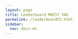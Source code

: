 ```yaml
---
layout: page
title: Leaderboard MNIST VAE
permalink: /leaderboardP2.html
sidebar:
  nav: docs-en
---
```


<script>
window.onload = function () {

  var chart1 = new CanvasJS.Chart("P2_Train_Loss", {
    zoomEnabled: true,
    theme:"light2",
  	animationEnabled: true,
  	title:{
  		text: "Train Loss MNIST VAE"
  	},
  	axisY :{
  		includeZero: false,
  		title: "Loss"
  	},
    axisX: {
  		title: "Epoch"
  	},
  	toolTip: {
  		shared: "true"
  	},
  	legend:{
  		cursor:"pointer",
  		itemclick : toggleDataSeries1
  	},
  	data: [{
  		type: "spline",
  		visible: true,
  		showInLegend: true,
  		name: "SGD",
  		dataPoints: [
        { y: 181.41971576397236  },
  { y: 53.35272249564146  },
  { y: 53.27704077745095  },
  { y: 53.242889675727255  },
  { y: 53.22125208438972  },
  { y: 52.53888152684921  },
  { y: 51.74366811361068  },
  { y: 50.55317809765155  },
  { y: 48.390257142140314  },
  { y: 46.72089811960856  },
  { y: 45.15172382012393  },
  { y: 43.64087852942638  },
  { y: 42.196146161739655  },
  { y: 41.414273940599884  },
  { y: 40.96570245669438  },
  { y: 40.62131406832963  },
  { y: 40.434285836342056  },
  { y: 40.269324243985686  },
  { y: 40.041762136801694  },
  { y: 39.96411839754153  },
  { y: 39.768249554511826  },
  { y: 39.66725818560674  },
  { y: 39.623332644731576  },
  { y: 39.55842611606304  },
  { y: 39.46445909769107  },
  { y: 39.36804116077913  },
  { y: 39.298119992476245  },
  { y: 39.245969227032774  },
  { y: 39.16421938064771  },
  { y: 39.093073068520965  },
  { y: 39.015530807544025  },
  { y: 39.047883868828805  },
  { y: 38.937770863068415  },
  { y: 38.91719442881071  },
  { y: 38.88496422523107  },
  { y: 38.84126497170864  },
  { y: 38.79687273441217  },
  { y: 38.77913670173057  },
  { y: 38.723793081136854  },
  { y: 38.70677883197099  },
  { y: 38.723290450756366  },
  { y: 38.62724137917543  },
  { y: 38.57091745352134  },
  { y: 38.6025110061352  },
  { y: 38.59577456743289  },
  { y: 38.56618462953812  },
  { y: 38.53178730377784  },
  { y: 38.517683757879794  },
  { y: 38.50679123829572  },
  { y: 38.42330505542266  },
  { y: 38.52101869705396  },
  		]
  	},
  	{
  		type: "spline",
  		showInLegend: true,
  		visible: true,
  		name: "Momentum",
  		dataPoints: [
        { y: 181.41971575419106  },
  { y: 53.33486110002566  },
  { y: 53.14707269179515  },
  { y: 53.13669745616424  },
  { y: 53.132631482833474  },
  { y: 53.12991356238341  },
  { y: 53.12799214338645  },
  { y: 53.12718087220803  },
  { y: 53.12405913670858  },
  { y: 53.12352417676876  },
  { y: 53.12269230622511  },
  { y: 53.121552589612136  },
  { y: 53.12058426539103  },
  { y: 53.119967913016296  },
  { y: 53.120125291286364  },
  { y: 53.11913570501865  },
  { y: 53.118627885671756  },
  { y: 53.118772570292165  },
  { y: 53.11765066049038  },
  { y: 53.117698684105505  },
  { y: 53.11815828176644  },
  { y: 53.117253027206814  },
  { y: 53.11629896653004  },
  { y: 53.11562389960657  },
  { y: 53.11545502344768  },
  { y: 53.11611593442086  },
  { y: 53.115785339551095  },
  { y: 53.11526260375977  },
  { y: 53.11483226189247  },
  { y: 53.114399014986475  },
  { y: 53.114512937496876  },
  { y: 53.11329361353165  },
  { y: 53.114270256727174  },
  { y: 53.11274256828504  },
  { y: 53.11347723007202  },
  { y: 53.1132818246499  },
  { y: 53.11302521534456  },
  { y: 53.11169582758195  },
  { y: 53.11165969555194  },
  { y: 53.111507317958726  },
  { y: 53.11154326903515  },
  { y: 53.111198263901926  },
  { y: 53.111136737236606  },
  { y: 53.11106463945829  },
  { y: 53.110341673630934  },
  { y: 53.109997683305004  },
  { y: 53.109856321872805  },
  { y: 53.109866164280824  },
  { y: 53.11038764073298  },
  { y: 53.109439194508084  },
  { y: 53.10985763011835  },
  		]
  	},
  	{
  		type: "spline",
  		showInLegend: true,
      visible: true,
  		name: "Adam",
  		dataPoints: [
        { y: 181.41971576397233  },
  { y: 37.99405964337862  },
  { y: 34.002213759300034  },
  { y: 32.551548098295164  },
  { y: 31.71316486138564  },
  { y: 31.100757686908423  },
  { y: 30.663135521228497  },
  { y: 30.275387946153295  },
  { y: 29.957103468821593  },
  { y: 29.714447259902954  },
  { y: 29.478658260443268  },
  { y: 29.29639689616668  },
  { y: 29.136763355059504  },
  { y: 28.958183529438124  },
  { y: 28.862622273273956  },
  { y: 28.70676046640445  },
  { y: 28.607431437419013  },
  { y: 28.498547764313532  },
  { y: 28.417689574070465  },
  { y: 28.345016569968983  },
  { y: 28.238611226204114  },
  { y: 28.179003821886504  },
  { y: 28.110309122770264  },
  { y: 28.055240275309636  },
  { y: 27.987039015843315  },
  { y: 27.905775413757716  },
  { y: 27.89973712089734  },
  { y: 27.79125873736846  },
  { y: 27.758162249051605  },
  { y: 27.6850170979133  },
  { y: 27.678718692828447  },
  { y: 27.61600482158172  },
  { y: 27.57906885758424  },
  { y: 27.57027924121955  },
  { y: 27.508468055725096  },
  { y: 27.48568434470739  },
  { y: 27.43012071878482  },
  { y: 27.40037630154536  },
  { y: 27.361132890750202  },
  { y: 27.32131623121408  },
  { y: 27.305901546967334  },
  { y: 27.278701823796986  },
  { y: 27.25145097512465  },
  { y: 27.214401269570374  },
  { y: 27.23186194835565  },
  { y: 27.17976462657635  },
  { y: 27.165081053513745  },
  { y: 27.148857278090254  },
  { y: 27.140922162471675  },
  { y: 27.092836670997816  },
  { y: 27.08694986074399  },
  		]
  	},
  	// {
  	// 	type: "rangeArea",
  	// 	showInLegend: false,
  	// 	visible: true,
  	// 	name: "MomentumCI",
    //   markerSize: 0,
  	// 	lineThickness: 0,
    //   toolTipContent: null,
  	// 	dataPoints: [
  	// 		{ y: [3.96, 3.76] },
  	// 		{ y: [3.86, 3.76] },
    //     { y: [3.96, 3.76] },
    //     { y: [3.96, 3.76] },
    //     { y: [3.96, 3.76] },
    //     { y: [3.96, 3.76] },
    //     { y: [3.96, 3.76] },
    //     { y: [3.96, 3.76] },
    //     { y: [3.96, 3.76] },
    //     { y: [3.96, 3.76] }
  	// 	]
  	// },
    ]
  });
  chart1.render();

  function toggleDataSeries1(e) {
  	if (typeof(e.dataSeries.visible) === "undefined" || e.dataSeries.visible ){
  		e.dataSeries.visible = false;
      // if (e.dataSeriesIndex == 1){e.chart.options.data[0].visible=false}; # To hide multiple charts
  	} else {
  		e.dataSeries.visible = true;
  	}
  	chart1.render();
  }

var chart2 = new CanvasJS.Chart("P2_Test_Loss", {
  zoomEnabled: true,
  theme:"light2",
	animationEnabled: true,
	title:{
		text: "Test Loss MNIST VAE"
	},
	axisY :{
		includeZero: false,
		title: "Loss"
	},
  axisX: {
		title: "Epoch"
	},
	toolTip: {
		shared: "true"
	},
	legend:{
		cursor:"pointer",
		itemclick : toggleDataSeries2
	},
	data: [{
		type: "spline",
		visible: true,
		showInLegend: true,
		name: "SGD",
		dataPoints: [
      { y: 181.44990059290177  },
  { y: 53.16825774510702  },
  { y: 53.093673119178185  },
  { y: 53.061400247231504  },
  { y: 53.041187320611414  },
  { y: 52.33889752656986  },
  { y: 51.54188788976425  },
  { y: 50.32432062442486  },
  { y: 48.132672988451446  },
  { y: 46.48588568858612  },
  { y: 44.90166523517706  },
  { y: 43.40397390218882  },
  { y: 41.93089346518883  },
  { y: 41.177607475182946  },
  { y: 40.728450118578394  },
  { y: 40.400425930512256  },
  { y: 40.189051944781575  },
  { y: 40.05624168958419  },
  { y: 39.842459228711256  },
  { y: 39.74882472722958  },
  { y: 39.58113453816144  },
  { y: 39.476748028779646  },
  { y: 39.44085427308694  },
  { y: 39.37677223499004  },
  { y: 39.285557952293985  },
  { y: 39.21467383335798  },
  { y: 39.13364362961206  },
  { y: 39.08862724915529  },
  { y: 39.012367453941934  },
  { y: 38.94196955485222  },
  { y: 38.87261029879252  },
  { y: 38.897116563259026  },
  { y: 38.81538577691102  },
  { y: 38.78982730767666  },
  { y: 38.759340558907915  },
  { y: 38.706209615560674  },
  { y: 38.680064395757825  },
  { y: 38.67900414955922  },
  { y: 38.6163422755706  },
  { y: 38.62231764915663  },
  { y: 38.61202926146679  },
  { y: 38.53384075164795  },
  { y: 38.49476442581568  },
  { y: 38.521315489059845  },
  { y: 38.5045121107346  },
  { y: 38.49679735134809  },
  { y: 38.468051275840175  },
  { y: 38.443538866287625  },
  { y: 38.424907123125514  },
  { y: 38.36342060749347  },
  { y: 38.456086079279586  },
		]
	},
	{
		type: "spline",
		showInLegend: true,
		visible: true,
		name: "Momentum",
		dataPoints: [
      { y: 181.44990057333922  },
  { y: 53.14295364037538  },
  { y: 52.956246972695375  },
  { y: 52.94766014050215  },
  { y: 52.944325760083316  },
  { y: 52.94252289503049  },
  { y: 52.94099229665903  },
  { y: 52.94029127756755  },
  { y: 52.9379004258376  },
  { y: 52.93714867616311  },
  { y: 52.936774053329074  },
  { y: 52.93586141146146  },
  { y: 52.93516911971263  },
  { y: 52.93432607161693  },
  { y: 52.93440473507612  },
  { y: 52.93398747321887  },
  { y: 52.93369130599193  },
  { y: 52.932686803279786  },
  { y: 52.93229648638993  },
  { y: 52.933075760572386  },
  { y: 52.93352687786787  },
  { y: 52.932672867408165  },
  { y: 52.931347348139845  },
  { y: 52.93098262884678  },
  { y: 52.93157742573665  },
  { y: 52.93153205284706  },
  { y: 52.93189246837909  },
  { y: 52.93125451405844  },
  { y: 52.93041043892886  },
  { y: 52.929902705168104  },
  { y: 52.93036435200618  },
  { y: 52.929006204849635  },
  { y: 52.930516785841725  },
  { y: 52.92882783351801  },
  { y: 52.929462039165  },
  { y: 52.92952943704067  },
  { y: 52.929193829267454  },
  { y: 52.92835137293889  },
  { y: 52.92800999910404  },
  { y: 52.92830371612158  },
  { y: 52.92848140276395  },
  { y: 52.92785775844868  },
  { y: 52.92776903983874  },
  { y: 52.928323916899856  },
  { y: 52.92724132537842  },
  { y: 52.92731912074945  },
  { y: 52.92716871163784  },
  { y: 52.92689711008317  },
  { y: 52.927446211301366  },
  { y: 52.926361998533594  },
  { y: 52.92711899830745  },
		]
	},
	{
		type: "spline",
		showInLegend: true,
    visible: true,
		name: "Adam",
		dataPoints: [
      { y: 181.44990059290177  },
  { y: 37.65200071946169  },
  { y: 33.731030651239244  },
  { y: 32.318683189000836  },
  { y: 31.51841672872886  },
  { y: 30.912209025407446  },
  { y: 30.494342169394866  },
  { y: 30.14007028310727  },
  { y: 29.851576676735515  },
  { y: 29.647009998712782  },
  { y: 29.41112388219589  },
  { y: 29.288342076081495  },
  { y: 29.13383869024424  },
  { y: 29.001880409778693  },
  { y: 28.900598455086726  },
  { y: 28.80431938538185  },
  { y: 28.70585880768605  },
  { y: 28.65035828810472  },
  { y: 28.58599327894358  },
  { y: 28.507309715564435  },
  { y: 28.45173676808675  },
  { y: 28.408415228281267  },
  { y: 28.357972665933467  },
  { y: 28.370614736508106  },
  { y: 28.294349224139484  },
  { y: 28.244187822097388  },
  { y: 28.234300389656653  },
  { y: 28.16342500539926  },
  { y: 28.12695711086958  },
  { y: 28.097615600243593  },
  { y: 28.098365601515155  },
  { y: 28.060289658032936  },
  { y: 28.048781880354273  },
  { y: 28.037538034487994  },
  { y: 28.01026741908147  },
  { y: 27.986529188889723  },
  { y: 27.960588557903584  },
  { y: 27.956794351186506  },
  { y: 27.954816880592933  },
  { y: 27.92181014647851  },
  { y: 27.901526309282353  },
  { y: 27.924492668494203  },
  { y: 27.92009045038468  },
  { y: 27.878558409519684  },
  { y: 27.884599571961623  },
  { y: 27.856201244011896  },
  { y: 27.881235392888392  },
  { y: 27.854709482192995  },
  { y: 27.84411983979054  },
  { y: 27.837366738686192  },
  { y: 27.830825513448474  },
		]
	},
	// {
	// 	type: "rangeArea",
	// 	showInLegend: false,
	// 	visible: true,
	// 	name: "MomentumCI",
  //   markerSize: 0,
	// 	lineThickness: 0,
  //   toolTipContent: null,
	// 	dataPoints: [
	// 		{ y: [3.96, 3.76] },
	// 		{ y: [3.86, 3.76] },
  //     { y: [3.96, 3.76] },
  //     { y: [3.96, 3.76] },
  //     { y: [3.96, 3.76] },
  //     { y: [3.96, 3.76] },
  //     { y: [3.96, 3.76] },
  //     { y: [3.96, 3.76] },
  //     { y: [3.96, 3.76] },
  //     { y: [3.96, 3.76] }
	// 	]
	// },
  ]
});
chart2.render();

function toggleDataSeries2(e) {
	if (typeof(e.dataSeries.visible) === "undefined" || e.dataSeries.visible ){
		e.dataSeries.visible = false;
    // if (e.dataSeriesIndex == 1){e.chart.options.data[0].visible=false}; # To hide multiple charts
	} else {
		e.dataSeries.visible = true;
	}
	chart2.render();
}
}
</script>

<div id="P2_Train_Loss" style="width: 45%; height: 300px;display: inline-block;"></div>
<div id="P2_Test_Loss" style="width: 45%; height: 300px;display: inline-block;"></div>
<script type="text/javascript" src="https://canvasjs.com/assets/script/canvasjs.min.js"></script>
